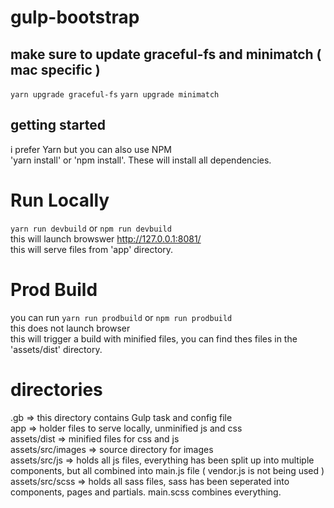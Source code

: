 # gulp-bootstrap

## make sure to update graceful-fs and minimatch ( mac specific )
`yarn upgrade graceful-fs`
`yarn upgrade minimatch`

## getting started
i prefer Yarn but you can also use NPM  
'yarn install' or 'npm install'.  These will install all dependencies.

# Run Locally
`yarn run devbuild` or `npm run devbuild`  
this will launch browswer http://127.0.0.1:8081/  
this will serve files from 'app' directory.

# Prod Build
you can run `yarn run prodbuild` or `npm run prodbuild`  
this does not launch browser  
this will trigger a build with minified files, you can find thes files in the 'assets/dist' directory.

# directories
.gb => this directory contains Gulp task and config file  
app => holder files to serve locally, unminified js and css  
assets/dist => minified files for css and js  
assets/src/images => source directory for images  
assets/src/js => holds all js files, everything has been split up into multiple components, but all combined into main.js file ( vendor.js is not being used )  
assets/src/scss => holds all sass files, sass has been seperated into components, pages and partials. main.scss combines everything.

